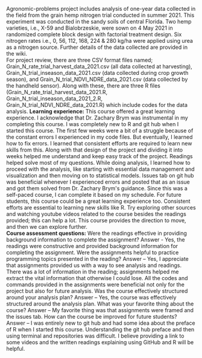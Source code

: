 Agronomic-problems project includes analysis of one-year data collected in the field from the grain hemp nitrogen trial conducted in summer 2021. This experiment was conducted in the sandy soils of central Florida. Two hemp varieties, i.e., X-59 and Bialobrzeskie, were sown on 4 May 2021 in randomized complete block design with factorial treatment design. Six nitrogen rates i.e., 0, 56, 112, 168, 224 & 280 kg/ha were applied using urea as a nitrogen source. Further details of the data collected are provided in the wiki.                                                                                                                            
For project review, there are three CSV format files named; Grain_N_rate_trial_harvest_data_2021.csv (all data collected at harvesting), Grain_N_trial_inseason_data_2021.csv (data collected during crop growth season), and Grain_N_trial_NDVI_NDRE_data_2021.csv (data collected by the handheld sensor). Along with these, there are three R files (Grain_N_rate_trial_harvest_data_2021.R, Grain_N_trial_inseason_data_2021_2.R, Grain_N_trial_NDVI_NDRE_data_2021.R) which include codes for the data analysis.
**Learning experience:** This course offered a great learning experience. I acknowledge that Dr. Zachary Brym was instrumental in my completing this course. I was completely new to R and git hub when I started this course. The first few weeks were a bit of a struggle because of the constant errors I experienced in my code files. But eventually, I learned how to fix errors. I learned that consistent efforts are required to learn new skills from this. Along with that design of the project and dividing it into weeks helped me understand and keep easy track of the project. Readings helped solve most of my questions. While doing analysis, I learned how to proceed with the analysis, like starting with essential data management and visualization and then moving on to statistical models. Issues tab on git hub was beneficial whenever I experienced errors and posted that as an issue and got them solved from Dr. Zachary Brym's guidance. Since this was a self-paced course, I can complete it based on my schedule.                                                                                                                   For future students, this course could be a great learning experience too. Consistent efforts are essential to learning new skills like R. Try exploring other sources and watching youtube videos related to the course besides the readings provided; this can help a lot. This course provides the direction to move, and then we can explore further.  
**Course assessment questions:** Were the readings effective in providing background information to complete the assignment? Answer - Yes, the readings were constructive and provided background information for completing the assignment.
Were the assignments helpful to practice programming topics presented in the reading?  Answer – Yes, I appreciate that assignments provided us with a way to see analysis and readings. There was a lot of information in the reading; assignments helped me extract the vital information that otherwise I could lose. All the codes and commands provided in the assignments were beneficial not only for the project but also for future analysis. 
Was the course effectively structured around your analysis plan? Answer – Yes, the course was effectively structured around the analysis plan.
What was your favorite thing about the course? Answer – My favorite thing was that assignments were framed and the issues tab.
How can the course be improved for future students? Answer – I was entirely new to git hub and had some idea about the preface of R when I started this course. Understanding the git hub preface and then using terminal and repositories was difficult. I believe providing a link to some videos and the written readings explaining using GitHub and R will be helpful. 
